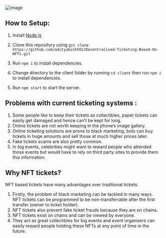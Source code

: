 ![image](https://user-images.githubusercontent.com/89146189/226176789-d1061f3e-bcc1-482f-8665-78c6ec1bcbe3.png)

## How to Setup:
1) Install [Node js](https://nodejs.org/en/download/)

2) Clone this repository using ```git clone https://github.com/adityabisht02/Decentralised-Ticketing-Based-On-NFTs.git```

3) Run ```npm i``` to install dependencies.

4) Change directory to the client folder by running ```cd client``` then run ```npm i``` to install dependencies.

5) Run ```npm start``` to start the server.

## Problems with current ticketing systems :
1. Some people like to keep their tickets as collectibles, paper tickets can easily get damaged and hence can’t be kept for long. 
2. Online tickets are not worth keeping in the phone’s image gallery.
3.  Online ticketing solutions are prone to black marketing, bots can buy tickets in huge amounts and sell those at much higher prices later. 
4. Fake tickets scams are also pretty common.
5. In big events, celebrities might want to reward people who attended those events but would have to rely on third party sites to provide them this information.

## Why NFT tickets?
NFT based tickets have many advantages over traditional tickets. 
1. Firstly, the problem of black marketing can be tackled in many ways. NFT tickets can be programmed to be non-transferrable after the first transfer (owner to ticket holder). 
2. NFT tickets also prevent fake ticket frauds because they are on chains. 
3. NFT tickets exist on chains and can be viewed by everyone. 
4. They act as great collectibles for big events and event organisers can easily reward people holding these NFTs at any point of time in the future.
